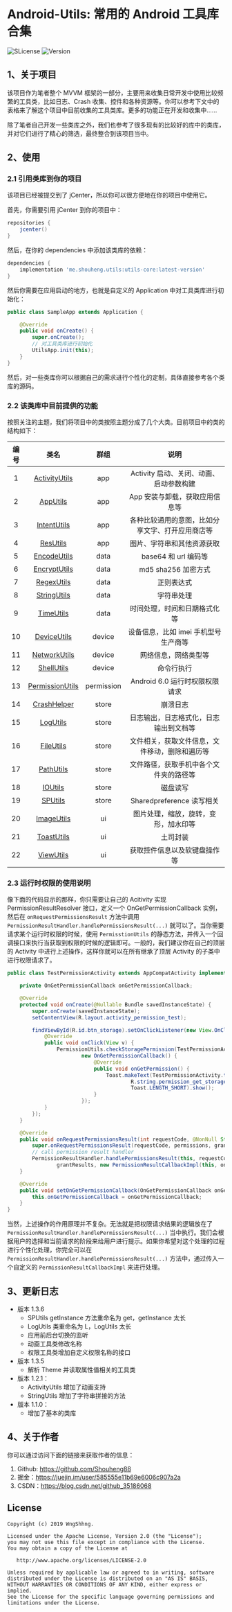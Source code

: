 # Android-Utils: 常用的 Android 工具库合集

![SLicense](https://img.shields.io/hexpm/l/plug.svg)
![Version](https://img.shields.io/maven-metadata/v/https/dl.bintray.com/easymark/Android/me/shouheng/utils/utils-core/maven-metadata.xml.svg)

## 1、关于项目

该项目作为笔者整个 MVVM 框架的一部分，主要用来收集日常开发中使用比较频繁的工具类，比如日志、Crash 收集、控件和各种资源等。你可以参考下文中的表格来了解这个项目中目前收集的工具类库。更多的功能正在开发和收集中……

除了笔者自己开发一些类库之外，我们也参考了很多现有的比较好的库中的类库，并对它们进行了精心的筛选，最终整合到该项目当中。

## 2、使用

### 2.1 引用类库到你的项目

该项目已经被提交到了 jCenter，所以你可以很方便地在你的项目中使用它。

首先，你需要引用 jCenter 到你的项目中：

```gradle
repositories {
    jcenter()
}
```

然后，在你的 dependencies 中添加该类库的依赖：

```gradle
dependencies {
    implementation 'me.shouheng.utils:utils-core:latest-version'
}
```

然后你需要在应用启动的地方，也就是自定义的 Application 中对工具类库进行初始化：

```java
public class SampleApp extends Application {

    @Override
    public void onCreate() {
        super.onCreate();
        // 对工具类库进行初始化
        UtilsApp.init(this);
    }
}
```

然后，对一些类库你可以根据自己的需求进行个性化的定制，具体直接参考各个类库的源码。

### 2.2 该类库中目前提供的功能

按照关注的主题，我们将项目中的类按照主题分成了几个大类。目前项目中的类的结构如下：

|编号|类名|群组|说明|
|:-:|:-:|:-:|:-:|
|1|[ActivityUtils](./utils/src/main/java/me/shouheng/utils/app/ActivityUtils.java)|app|Activity 启动、关闭、动画、启动参数构建|
|2|[AppUtils](./utils/src/main/java/me/shouheng/utils/app/AppUtils.java)|app|App 安装与卸载，获取应用信息等
|3|[IntentUtils](./utils/src/main/java/me/shouheng/utils/app/IntentUtils.java)|app|各种比较通用的意图，比如分享文字、打开应用商店等
|4|[ResUtils](./utils/src/main/java/me/shouheng/utils/app/ResUtils.java)|app|图片、字符串和其他资源获取
|5|[EncodeUtils](./utils/src/main/java/me/shouheng/utils/data/EncodeUtils.java)|data|base64 和 url 编码等
|6|[EncryptUtils](./utils/src/main/java/me/shouheng/utils/data/EncryptUtils.java)|data|md5 sha256 加密方式
|7|[RegexUtils](./utils/src/main/java/me/shouheng/utils/data/RegexUtils.java)|data|正则表达式
|8|[StringUtils](./utils/src/main/java/me/shouheng/utils/data/StringUtils.java)|data|字符串处理
|9|[TimeUtils](./utils/src/main/java/me/shouheng/utils/data/TimeUtils.java)|data|时间处理，时间和日期格式化等
|10|[DeviceUtils](./utils/src/main/java/me/shouheng/utils/device/DeviceUtils.java)|device|设备信息，比如 imei 手机型号 生产商等
|11|[NetworkUtils](./utils/src/main/java/me/shouheng/utils/device/NetworkUtils.java)|device|网络信息，网络类型等
|12|[ShellUtils](./utils/src/main/java/me/shouheng/utils/device/ShellUtils.java)|device|命令行执行
|13|[PermissionUtils](./utils/src/main/java/me/shouheng/permission/app/PermissionUtils.java)|permission|Android 6.0 运行时权限权限请求
|14|[CrashHelper](./utils/src/main/java/me/shouheng/utils/store/CrashHelper.java)|store|崩溃日志
|15|[LogUtils](./utils/src/main/java/me/shouheng/utils/store/LogUtils.java)|store|日志输出，日志格式化，日志输出到文档等
|16|[FileUtils](./utils/src/main/java/me/shouheng/utils/store/FileUtils.java)|store|文件相关，获取文件信息，文件移动，删除和遍历等
|17|[PathUtils](./utils/src/main/java/me/shouheng/utils/store/PathUtils.java)|store|文件路径，获取手机中各个文件夹的路径等
|18|[IOUtils](./utils/src/main/java/me/shouheng/utils/store/IOUtils.java)|store|磁盘读写|
|19|[SPUtils](./utils/src/main/java/me/shouheng/utils/store/SPUtils.java)|store|Sharedpreference 读写相关|
|20|[ImageUtils](./utils/src/main/java/me/shouheng/utils/ui/ImageUtils.java)|ui|图片处理，缩放，旋转，变形，加水印等|
|21|[ToastUtils](./utils/src/main/java/me/shouheng/utils/ui/ToastUtils.java)|ui|土司封装|
|22|[ViewUtils](./utils/src/main/java/me/shouheng/utils/ui/ViewUtils.java)|ui|获取控件信息以及软键盘操作等|

### 2.3 运行时权限的使用说明

像下面的代码显示的那样，你只需要让自己的 Acitivity 实现 PermissionResultResolver 接口，定义一个 OnGetPermissionCallback 实例，然后在 `onRequestPermissionsResult` 方法中调用 `PermissionResultHandler.handlePermissionsResult(...)` 就可以了。当你需要请求某个运行时权限的时候，使用 `PermisstionUtils` 的静态方法，并传入一个回调接口来执行当获取到权限的时候的逻辑即可。一般的，我们建议你在自己的顶层的 Activity 中进行上述操作，这样你就可以在所有继承了顶层 Activity 的子类中进行权限请求了。

```java
public class TestPermissionActivity extends AppCompatActivity implements PermissionResultResolver {

    private OnGetPermissionCallback onGetPermissionCallback;

    @Override
    protected void onCreate(@Nullable Bundle savedInstanceState) {
        super.onCreate(savedInstanceState);
        setContentView(R.layout.activity_permission_test);

        findViewById(R.id.btn_storage).setOnClickListener(new View.OnClickListener() {
            @Override
            public void onClick(View v) {
                PermissionUtils.checkStoragePermission(TestPermissionActivity.this,
                        new OnGetPermissionCallback() {
                            @Override
                            public void onGetPermission() {
                                Toast.makeText(TestPermissionActivity.this,
                                        R.string.permission_get_storage_permission,
                                        Toast.LENGTH_SHORT).show();
                            }
                        });
            }
        });
    }

    @Override
    public void onRequestPermissionsResult(int requestCode, @NonNull String[] permissions, @NonNull int[] grantResults) {
        super.onRequestPermissionsResult(requestCode, permissions, grantResults);
        // call permission result handler
        PermissionResultHandler.handlePermissionsResult(this, requestCode, permissions,
                grantResults, new PermissionResultCallbackImpl(this, onGetPermissionCallback));
    }

    @Override
    public void setOnGetPermissionCallback(OnGetPermissionCallback onGetPermissionCallback) {
        this.onGetPermissionCallback = onGetPermissionCallback;
    }
}
```

当然，上述操作的作用原理并不复杂。无法就是把权限请求结果的逻辑放在了 `PermissionResultHandler.handlePermissionsResult(...)` 当中执行。我们会根据用户的选择和当前请求的阶段来给用户进行提示。如果你希望对这个处理的过程进行个性化处理，你完全可以在 `PermissionResultHandler.handlePermissionsResult(...)` 方法中，通过传入一个自定义的 `PermissionResultCallbackImpl` 来进行处理。

## 3、更新日志

- 版本 1.3.6
    - SPUtils getInstance 方法重命名为 get，getInstance 太长
    - LogUtils 类重命名为 L，LogUtils 太长
    - 应用前后台切换的监听
    - 动画工具类修改名称
    - 权限工具类增加自定义权限名称的接口
- 版本 1.3.5
    - 解析 Theme 并读取属性值相关的工具类
- 版本 1.2.1：
    - ActivityUtils 增加了动画支持
    - StringUtils 增加了字符串拼接的方法
- 版本 1.1.0：
    - 增加了基本的类库

## 4、关于作者

你可以通过访问下面的链接来获取作者的信息：

1. Github: https://github.com/Shouheng88
2. 掘金：https://juejin.im/user/585555e11b69e6006c907a2a
3. CSDN：https://blog.csdn.net/github_35186068

## License

```
Copyright (c) 2019 WngShhng.

Licensed under the Apache License, Version 2.0 (the "License");
you may not use this file except in compliance with the License.
You may obtain a copy of the License at

   http://www.apache.org/licenses/LICENSE-2.0

Unless required by applicable law or agreed to in writing, software
distributed under the License is distributed on an "AS IS" BASIS,
WITHOUT WARRANTIES OR CONDITIONS OF ANY KIND, either express or implied.
See the License for the specific language governing permissions and
limitations under the License.
```





